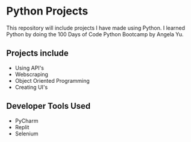 # Python Projects
This repository will include projects I have made using Python. I learned Python
by doing the 100 Days of Code Python Bootcamp by Angela Yu.

## Projects include
- Using API's
- Webscraping
- Object Oriented Programming
- Creating UI's

## Developer Tools Used
- PyCharm
- Replit
- Selenium
